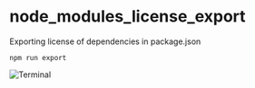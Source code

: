 # node_modules_license_export



Exporting license of dependencies in package.json



`npm run export`

![Terminal](https://image.ibb.co/c0kCZ5/2017_08_29_3_12_36.png)
